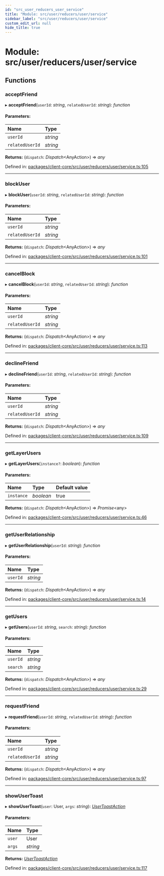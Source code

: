 ```yaml
---
id: "src_user_reducers_user_service"
title: "Module: src/user/reducers/user/service"
sidebar_label: "src/user/reducers/user/service"
custom_edit_url: null
hide_title: true
---
```


# Module: src/user/reducers/user/service

## Functions

### acceptFriend

▸ **acceptFriend**(`userId`: *string*, `relatedUserId`: *string*): *function*

#### Parameters:

Name | Type |
:------ | :------ |
`userId` | *string* |
`relatedUserId` | *string* |

**Returns:** (`dispatch`: *Dispatch*<AnyAction\>) => *any*

Defined in: [packages/client-core/src/user/reducers/user/service.ts:105](https://github.com/xr3ngine/xr3ngine/blob/673ad6a5f/packages/client-core/src/user/reducers/user/service.ts#L105)

___

### blockUser

▸ **blockUser**(`userId`: *string*, `relatedUserId`: *string*): *function*

#### Parameters:

Name | Type |
:------ | :------ |
`userId` | *string* |
`relatedUserId` | *string* |

**Returns:** (`dispatch`: *Dispatch*<AnyAction\>) => *any*

Defined in: [packages/client-core/src/user/reducers/user/service.ts:101](https://github.com/xr3ngine/xr3ngine/blob/673ad6a5f/packages/client-core/src/user/reducers/user/service.ts#L101)

___

### cancelBlock

▸ **cancelBlock**(`userId`: *string*, `relatedUserId`: *string*): *function*

#### Parameters:

Name | Type |
:------ | :------ |
`userId` | *string* |
`relatedUserId` | *string* |

**Returns:** (`dispatch`: *Dispatch*<AnyAction\>) => *any*

Defined in: [packages/client-core/src/user/reducers/user/service.ts:113](https://github.com/xr3ngine/xr3ngine/blob/673ad6a5f/packages/client-core/src/user/reducers/user/service.ts#L113)

___

### declineFriend

▸ **declineFriend**(`userId`: *string*, `relatedUserId`: *string*): *function*

#### Parameters:

Name | Type |
:------ | :------ |
`userId` | *string* |
`relatedUserId` | *string* |

**Returns:** (`dispatch`: *Dispatch*<AnyAction\>) => *any*

Defined in: [packages/client-core/src/user/reducers/user/service.ts:109](https://github.com/xr3ngine/xr3ngine/blob/673ad6a5f/packages/client-core/src/user/reducers/user/service.ts#L109)

___

### getLayerUsers

▸ **getLayerUsers**(`instance?`: *boolean*): *function*

#### Parameters:

Name | Type | Default value |
:------ | :------ | :------ |
`instance` | *boolean* | true |

**Returns:** (`dispatch`: *Dispatch*<AnyAction\>) => *Promise*<any\>

Defined in: [packages/client-core/src/user/reducers/user/service.ts:46](https://github.com/xr3ngine/xr3ngine/blob/673ad6a5f/packages/client-core/src/user/reducers/user/service.ts#L46)

___

### getUserRelationship

▸ **getUserRelationship**(`userId`: *string*): *function*

#### Parameters:

Name | Type |
:------ | :------ |
`userId` | *string* |

**Returns:** (`dispatch`: *Dispatch*<AnyAction\>) => *any*

Defined in: [packages/client-core/src/user/reducers/user/service.ts:14](https://github.com/xr3ngine/xr3ngine/blob/673ad6a5f/packages/client-core/src/user/reducers/user/service.ts#L14)

___

### getUsers

▸ **getUsers**(`userId`: *string*, `search`: *string*): *function*

#### Parameters:

Name | Type |
:------ | :------ |
`userId` | *string* |
`search` | *string* |

**Returns:** (`dispatch`: *Dispatch*<AnyAction\>) => *any*

Defined in: [packages/client-core/src/user/reducers/user/service.ts:29](https://github.com/xr3ngine/xr3ngine/blob/673ad6a5f/packages/client-core/src/user/reducers/user/service.ts#L29)

___

### requestFriend

▸ **requestFriend**(`userId`: *string*, `relatedUserId`: *string*): *function*

#### Parameters:

Name | Type |
:------ | :------ |
`userId` | *string* |
`relatedUserId` | *string* |

**Returns:** (`dispatch`: *Dispatch*<AnyAction\>) => *any*

Defined in: [packages/client-core/src/user/reducers/user/service.ts:97](https://github.com/xr3ngine/xr3ngine/blob/673ad6a5f/packages/client-core/src/user/reducers/user/service.ts#L97)

___

### showUserToast

▸ **showUserToast**(`user`: User, `args`: *string*): [*UserToastAction*](../interfaces/src_user_reducers_user_actions.usertoastaction.md)

#### Parameters:

Name | Type |
:------ | :------ |
`user` | User |
`args` | *string* |

**Returns:** [*UserToastAction*](../interfaces/src_user_reducers_user_actions.usertoastaction.md)

Defined in: [packages/client-core/src/user/reducers/user/service.ts:117](https://github.com/xr3ngine/xr3ngine/blob/673ad6a5f/packages/client-core/src/user/reducers/user/service.ts#L117)
